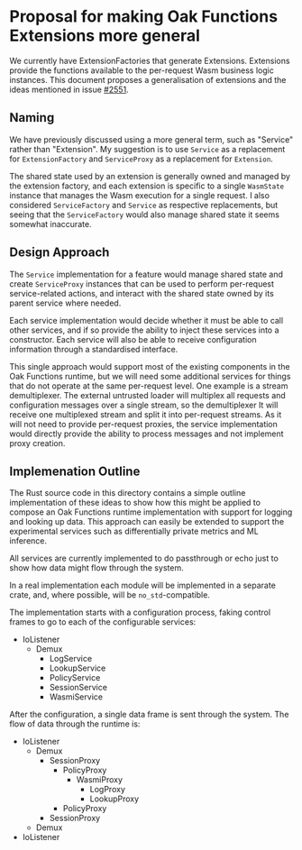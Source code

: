# Proposal for making Oak Functions Extensions more general

We currently have ExtensionFactories that generate Extensions. Extensions
provide the functions available to the per-request Wasm business logic
instances. This document proposes a generalisation of extensions and the ideas
mentioned in issue [#2551](https://github.com/project-oak/oak/issues/2551).

## Naming

We have previously discussed using a more general term, such as "Service" rather
than "Extension". My suggestion is to use `Service` as a replacement for
`ExtensionFactory` and `ServiceProxy` as a replacement for `Extension`.

The shared state used by an extension is generally owned and managed by the
extension factory, and each extension is specific to a single `WasmState`
instance that manages the Wasm execution for a single request. I also considered
`ServiceFactory` and `Service` as respective replacements, but seeing that the
`ServiceFactory` would also manage shared state it seems somewhat inaccurate.

## Design Approach

The `Service` implementation for a feature would manage shared state and create
`ServiceProxy` instances that can be used to perform per-request service-related
actions, and interact with the shared state owned by its parent service where
needed.

Each service implementation would decide whether it must be able to call other
services, and if so provide the ability to inject these services into a
constructor. Each service will also be able to receive configuration information
through a standardised interface.

This single approach would support most of the existing components in the Oak
Functions runtime, but we will need some additional services for things that do
not operate at the same per-request level. One example is a stream
demultiplexer. The external untrusted loader will multiplex all requests and
configuration messages over a single stream, so the demultiplexer It will
receive one multiplexed stream and split it into per-request streams. As it will
not need to provide per-request proxies, the service implementation would
directly provide the ability to process messages and not implement proxy
creation.

## Implemenation Outline

The Rust source code in this directory contains a simple outline implementation
of these ideas to show how this might be applied to compose an Oak Functions
runtime implementation with support for logging and looking up data. This
approach can easily be extended to support the experimental services such as
differentially private metrics and ML inference.

All services are currently implemented to do passthrough or echo just to show
how data might flow through the system.

In a real implementation each module will be implemented in a separate crate,
and, where possible, will be `no_std`-compatible.

The implementation starts with a configuration process, faking control frames to
go to each of the configurable services:

- IoListener
  - Demux
    - LogService
    - LookupService
    - PolicyService
    - SessionService
    - WasmiService

After the configuration, a single data frame is sent through the system. The
flow of data through the runtime is:

- IoListener
  - Demux
    - SessionProxy
      - PolicyProxy
        - WasmiProxy
          - LogProxy
          - LookupProxy
      - PolicyProxy
    - SessionProxy
  - Demux
- IoListener
